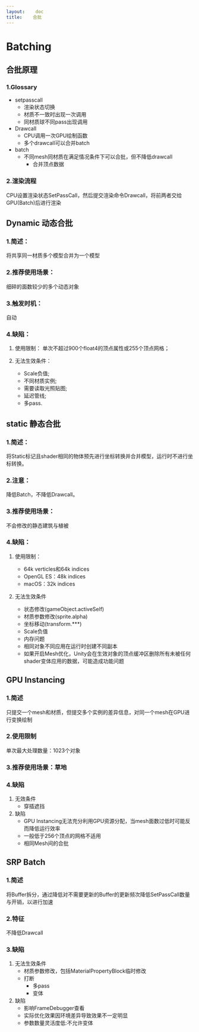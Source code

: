 ```yaml
---
layout:    doc
title:    合批
---
```


# Batching

## 合批原理

### 1.Glossary

- setpasscall
	- 渲染状态切换
	- 材质不一致时出现一次调用
	- 同材质球不同pass出现调用
- Drawcall
	- CPU调用一次GPU绘制函数
	- 多个drawcall可以合并batch
- batch
	- 不同mesh同材质在满足情况条件下可以合批，但不降低drawcall
		- 合并顶点数据

### 2.渲染流程
CPU设置渲染状态SetPassCall，然后提交渲染命令Drawcall，将前两者交给GPU(Batch)后进行渲染  

## Dynamic 动态合批

### 1.简述：
将共享同一材质多个模型合并为一个模型

### 2.推荐使用场景：
细碎的面数较少的多个动态对象

### 3.触发时机：
自动

### 4.缺陷：

1. 使用限制： 单次不超过900个float4的顶点属性或255个顶点网格； 

2. 无法生效条件：  
    - Scale负值;  
    - 不同材质实例;  
    - 需要读取光照贴图;  
    - 延迟管线;  
    - 多pass. 

 
## static 静态合批

### 1.简述：
将Static标记且shader相同的物体预先进行坐标转换并合并模型，运行时不进行坐标转换。

### 2.注意：
降低Batch，不降低Drawcall。

### 3.推荐使用场景：
不会修改的静态建筑与植被

### 4.缺陷： 
1. 使用限制：  
    - 64k verticles和64k indices  
    - OpenGL ES：48k indices  
    - macOS：32k indices  

2. 无法生效条件  
    - 状态修改(gameObject.activeSelf)  
    - 材质参数修改(sprite.alpha)  
    - 坐标移动(transform.***)  
    - Scale负值  
    - 内存问题  
    - 相同对象不同应用在运行时创建不同副本  
    - 如果开启Mesh优化，Unity会在生效对象的顶点缓冲区删除所有未被任何shader变体应用的数据，可能造成功能问题


## GPU Instancing

### 1.简述
只提交一个mesh和材质，但提交多个实例的差异信息，对同一个mesh在GPU进行变换绘制  

### 2.使用限制
单次最大处理数量：1023个对象

### 3.推荐使用场景：草地

### 4.缺陷
1. 无效条件
    - 穿插遮挡
2. 缺陷
    - GPU Instancing无法充分利用GPU资源分配，当mesh面数过低时可能反而降低运行效率
    - 一般低于256个顶点的网格不适用
    - 相同Mesh间的合批


## SRP Batch

### 1.简述
将Buffer拆分，通过降低对不需要更新的Buffer的更新频次降低SetPassCall数量与开销，以进行加速   

### 2.特征
不降低Drawcall

### 3.缺陷
1. 无法生效条件
    - 材质参数修改，包括MaterialPropertyBlock临时修改
    - 打断
	    - 多pass
	    - 变体
2. 缺陷
    - 影响FrameDebugger查看
    - 实际优化效果因环境差异导致效果不一定明显
    - 参数数量灵活度低:不允许变体